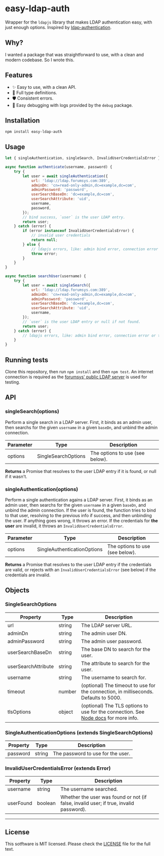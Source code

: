 # easy-ldap-auth

Wrapper for the `ldapjs` library that makes LDAP authentication easy, with just enough options. Inspired by [ldap-authentication](https://github.com/shaozi/ldap-authentication).

## Why?

I wanted a package that was straightforward to use, with a clean and modern codebase. So I wrote this.

## Features

- :sparkles: Easy to use, with a clean API.
- :wrench: Full type definitions.
- :shield: Consistent errors.
- :bug: Easy debugging with logs provided by the `debug` package.


## Installation

```
npm install easy-ldap-auth
```

## Usage

```javascript
let { singleAuthentication, singleSearch, InvalidUserCredentialsError } = require('easy-ldap-auth');

async function authenticate(username, password) {
    try {
        let user = await singleAuthentication({
            url: 'ldap://ldap.forumsys.com:389',
            adminDn: 'cn=read-only-admin,dc=example,dc=com',
            adminPassword: 'password',
            userSearchBaseDn: 'dc=example,dc=com',
            userSearchAttribute: 'uid',
            username,
            password,
        });
        // bind success, `user` is the user LDAP entry.
        return user;
    } catch (error) {
        if (error instanceof InvalidUserCredentialsError) {
            // invalid user credentials
            return null;
        } else {
            // ldapjs errors, like: admin bind error, connection error or timeout
            throw error;
        }
    }
}

async function searchUser(username) {
    try {
        let user = await singleSearch({
            url: 'ldap://ldap.forumsys.com:389',
            adminDn: 'cn=read-only-admin,dc=example,dc=com',
            adminPassword: 'password',
            userSearchBaseDn: 'dc=example,dc=com',
            userSearchAttribute: 'uid',
            username,
        });
        // `user` is the user LDAP entry or null if not found.
        return user;
    } catch (error) {
        // ldapjs errors, like: admin bind error, connection error or timeout
    }
}
```

## Running tests

Clone this repository, then run `npm install` and then `npm test`. An internet connection is required as the [forumsys' public LDAP server](https://www.forumsys.com/2014/02/22/online-ldap-test-server/) is used for testing.

## API

### singleSearch(options)

Perform a single search in a LDAP server. First, it binds as an admin user, then searchs for the given `username` in a given `baseDn`, and unbind the admin connection.

| Parameter | Type | Description |
| --------- | ---- | ----------- |
| options | SingleSearchOptions | The options to use (see below). |

**Returns** a Promise that resolves to the user LDAP entry if it is found, or null if it wasn't.

### singleAuthentication(options)

Perform a single authentication agains a LDAP server. First, it binds as an admin user, then searchs for the given `username` in a given `baseDn`, and unbind the admin connection. If the user is found, the function tries to bind to that user, resolving to the previous info if success, and then unbinding the user. If anything goes wrong, it throws an error. If the credentials for **the user** are invalid, it throws an `InvalidUserCredentialsError`.

| Parameter | Type | Description |
| --------- | ---- | ----------- |
| options | SingleAuthenticationOptions | The options to use (see below). |

**Returns** a Promise that resolves to the user LDAP entry if the credentials are valid, or rejects with an `InvalidUserCredentialsError` (see below) if the credentials are invalid.

## Objects

### SingleSearchOptions

| Property  | Type | Description |
| --------- | ---- | ----------- |
| url | string | The LDAP server URL. |
| adminDn | string | The admin user DN. |
| adminPassword | string | The admin user password. |
| userSearchBaseDn | string | The base DN to search for the user. |
| userSearchAttribute | string | The attribute to search for the user. |
| username | string | The username to search for. |
| timeout | number | (optional) The timeout to use for the connection, in milliseconds. Defaults to 5000. |
| tlsOptions | object | (optional) The TLS options to use for the connection. See [Node docs](https://nodejs.org/api/tls.html#tls_tls_connect_options_callback) for more info. |


### SingleAuthenticationOptions (extends SingleSearchOptions)

| Property  | Type | Description |
| --------- | ---- | ----------- |
| password | string | The password to use for the user. |

### InvalidUserCredentialsError (extends Error)

| Property  | Type | Description |
| --------- | ---- | ----------- |
| username | string | The username searched. |
| userFound | boolean | Whether the user was found or not (if false, invalid user; if true, invalid password). |

----

## License

This sotftware is MIT licensed. Please check the [LICENSE](LICENSE) file for the full text.